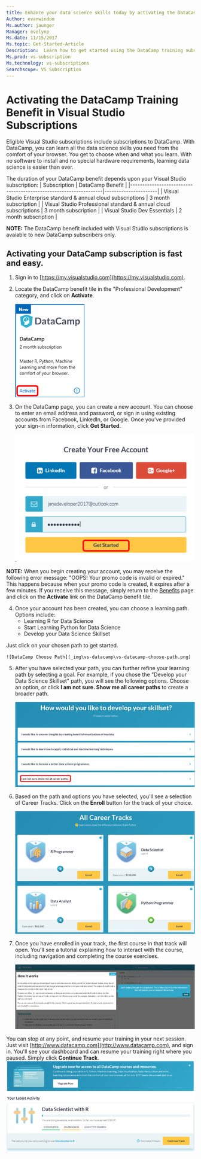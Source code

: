 ```yaml
---
title: Enhance your data science skills today by activating the DataCamp benefit in your Visual Studio subscription. 
Author: evanwindom
Ms.author: jaunger
Manager: evelynp
Ms.date: 11/15/2017
Ms.topic: Get-Started-Article
Description:  Learn how to get started using the DataCamp training subscription included with your Visual Studio subscription.
Ms.prod: vs-subscription
Ms.technology: vs-subscriptions
Searchscope: VS Subscription
---
```


# Activating the DataCamp Training Benefit in Visual Studio Subscriptions

Eligible Visual Studio subscriptions include subscriptions to DataCamp.  With DataCamp, you can learn all the data science skills you need from the comfort of your browser. You get to choose when and what you learn. With no software to install and no special hardware requirements, learning data science is easier than ever.

The duration of your DataCamp benefit depends upon your Visual Studio subscription:
| Subscription                                                     | DataCamp Benefit              |
|------------------------------------------------------------------|----------------------|
| Visual Studio Enterprise standard & annual cloud subscriptions   | 3 month subscription |
| Visual Studio Professional standard & annual cloud subscriptions | 3 month subscription |
| Visual Studio Dev Essentials                                     | 2 month subscription |

**NOTE:** The DataCamp benefit included with Visual Studio subscriptions is avaiable to new DataCamp subscribers only. 

## Activating your DataCamp subscription is fast and easy.  

1. Sign in to [https://my.visualstudio.com](https://my.visualstudio.com).

2. Locate the DataCamp benefit tile in the "Professional Development" category, and click on **Activate**.

    ![DataCamp Benefit Tile](_img\vs-datacamp\vs-datacamp-tile-2.png)

3. On the DataCamp page, you can create a new account.  You can choose to enter an email address and password, or sign in using existing accounts from Facebook, LinkedIn, or Google.  Once you've provided your sign-in information, click **Get Started**.

    ![DataCamp Create New Account](_img\vs-datacamp\vs-datacamp-create-account.png)

**NOTE:**  When you begin creating your account, you may receive the following error message:
"OOPS!  Your promo code is invalid or expired."
This happens because when your promo code is created, it expires after a few minutes.  If you receive this message, simply return to the [Benefits](https://my.visualstudio.com/benefits) page and click on the **Activate** link on the DataCamp benefit tile.  

4. Once your account has been created, you can choose a learning path.  Options include:
    - Learning R for Data Science
    - Start Learning Python for Data Science
    - Develop your Data Science Skillset

Just click on your chosen path to get started. 

    ![DataCamp Choose Path](_img\vs-datacamp\vs-datacamp-choose-path.png)

5. After you have selected your path, you can further refine your learning path by selecting a goal.  For example, if you chose the "Develop your Data Science Skillset" path, you will see the following options. Choose an option, or click **I am not sure.  Show me all career paths** to create a broader path. 

    ![DataCamp Data Science Skillset](_img\vs-datacamp\vs-datacamp-datascience.png)


6. Based on the path and options you have selected, you'll see a selection of Career Tracks.  Click on the **Enroll** button for the track of your choice. 

    ![DataCamp Career Track](_img\vs-datacamp\vs-datacamp-all-tracks.png)

7. Once you have enrolled in your track, the first course in that track will open.  You'll see a tutorial explaining how to interact with the course, including navigation and completing the course exercises.  

    ![DataCamp Getting Started](_img\vs-datacamp\vs-datacamp-getting-started.png)

You can stop at any point, and resume your training in your next session.  Just visit [http://www.datacamp.com](http://www.datacamp.com), and sign in.  You'll see your dashboard and can resume your training right where you paused. Simply click **Continue Track**.
    ![DataCamp Continue Training](_img\vs-datacamp\vs-datacamp-continue-training.png)

